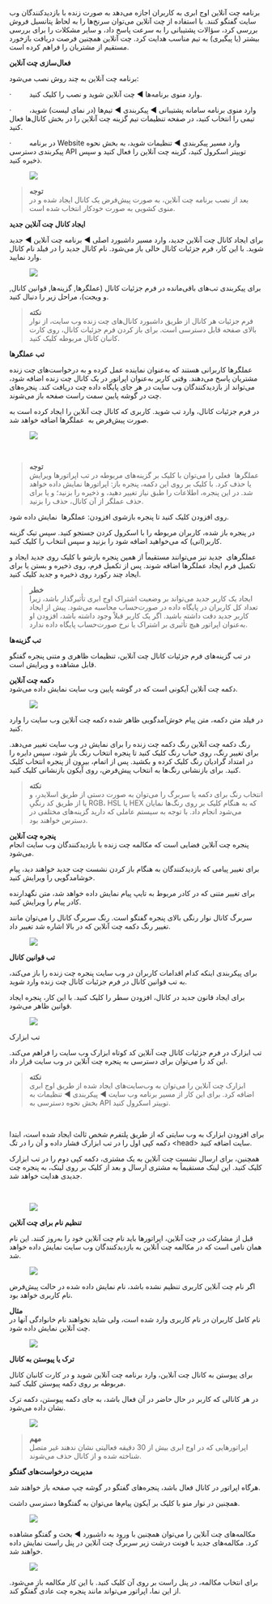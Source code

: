 <p>برنامه چت آنلاین اوج ابری به کاربران اجازه می‌دهد به صورت زنده با بازدیدکنندگان وب سایت گفتگو کنند. با استفاده از چت آنلاین می‌توان سرنخ‌ها را به لحاظ پتانسیل فروش بررسی کرد، سؤالات پشتیبانی را به سرعت پاسخ داد، و سایر مشکلات را برای بررسی بیشتر (یا پیگیری) به تیم مناسب هدایت کرد. چت آنلاین همچنین فرصت دریافت بازخورد مستقیم از مشتریان را فراهم کرده است.</p><p><strong>فعال‌سازی چت آنلاین</strong></p><p>برنامه چت آنلاین به چند روش نصب می‌شود:</p><p>·&nbsp;&nbsp;&nbsp;&nbsp;&nbsp;&nbsp;&nbsp;&nbsp; وارد منوی برنامه‌ها ◄ چت آنلاین شوید و نصب را کلیک کنید.</p><p>·&nbsp;&nbsp;&nbsp;&nbsp;&nbsp;&nbsp;&nbsp;&nbsp; وارد منوی برنامه سامانه پشتیبانی ◄ پیکربندی ◄ تیم‌ها (در نمای لیست) شوید، تیمی را انتخاب کنید، در صفحه تنظیمات تیم گزینه چت آنلاین را در بخش کانال‌ها فعال کنید.</p><p>·&nbsp;&nbsp;&nbsp;&nbsp;&nbsp;&nbsp;&nbsp;&nbsp; در برنامه Website وارد مسیر پیکربندی ◄ تنظیمات شوید، به بخش نحوه پیکربندی دسترسی API توییتر اسکرول کنید، گزینه چت آنلاین را فعال کنید و سپس ذخیره کنید.</p><figure class="image"><img src="https://hub.amootsoft.com/content/editor/1c22d44b-57d8-4859-a221-ef048e86624fimage.png.png"></figure><blockquote><p><strong>توجه</strong><br>بعد از نصب برنامه چت آنلاین، به صورت پیش‌فرض یک کانال ایجاد شده و در منوی کشویی به صورت خودکار انتخاب شده است.</p></blockquote><p><strong>ایجاد کانال چت آنلاین جدید</strong></p><p>برای ایجاد کانال چت آنلاین جدید، وارد مسیر داشبورد اصلی ◄ برنامه چت آنلاین ◄ جدید شوید. با این کار، فرم جزئیات کانال خالی باز می‌شود. نام کانال جدید را در فیلد نام کانال وارد نمایید.</p><figure class="image"><img src="https://hub.amootsoft.com/content/editor/60afd493-af9a-4457-be60-d6545dc05ea6image.png.png"></figure><p>برای پیکربندی تب‌های باقی‌مانده در فرم جزئیات کانال (عملگرها, گزینه‌ها, قوانین کانال, و ویجت)، مراحل زیر را دنبال کنید.</p><blockquote><p><strong>نکته</strong><br>فرم جزئیات هر کانال از طریق داشبورد کانال‌های چت زنده وب سایت، از نوار بالای صفحه قابل دسترسی است. برای باز کردن فرم جزئیات کانال، روی کارت کانبان کانال مربوطه کلیک کنید.</p></blockquote><p><strong>تب عملگرها</strong></p><p>عملگرها کاربرانی هستند که به‌عنوان نماینده عمل کرده و به درخواست‌های چت زنده مشتریان پاسخ می‌دهند. وقتی کاربر به‌عنوان اپراتور در یک کانال چت زنده اضافه شود، می‌تواند از بازدیدکنندگان وب سایت در هر جای پایگاه داده چت دریافت کند. پنجره‌های چت در گوشه پایین سمت راست صفحه باز می‌شوند.</p><p>در فرم جزئیات کانال، وارد تب شوید. کاربری که کانال چت آنلاین را ایجاد کرده است به صورت پیش‌فرض به &nbsp;عملگرها اضافه خواهد شد.</p><figure class="image"><img src="https://hub.amootsoft.com/content/editor/cccd7d6c-7e6b-482d-93ec-f6380a2be523image.png.png"></figure><p>&nbsp;</p><blockquote><p><strong>توجه</strong><br>عملگرها &nbsp;فعلی را می‌توان با کلیک بر گزینه‌های مربوطه در تب اپراتورها ویرایش یا حذف کرد. با کلیک بر روی این دکمه، پنجره باز: اپراتورها نمایش داده خواهد شد. در این پنجره، اطلاعات را طبق نیاز تغییر دهید، و ذخیره را بزنید؛ و یا برای حذف عملگر از آن کانال، حذف را بزنید.</p></blockquote><p>روی افزودن کلیک کنید تا پنجره بازشوی افزودن: عملگرها &nbsp;نمایش داده شود.</p><p>در پنجره باز شده، کاربران مربوطه را با اسکرول کردن جستجو کنید. سپس تیک گزینه کاربر(انی) که می‌خواهید اضافه شود را بزنید و سپس انتخاب را کلیک کنید.</p><p>عملگرهای &nbsp;جدید نیز می‌توانند مستقیماً از همین پنجره بازشو با کلیک روی جدید ایجاد و تکمیل فرم ایجاد عملگرها اضافه شوند. پس از تکمیل فرم، روی ذخیره و بستن یا برای ایجاد چند رکورد روی ذخیره و جدید کلیک کنید.</p><blockquote><p><strong>خطر</strong><br>ایجاد یک کاربر جدید می‌تواند بر وضعیت اشتراک اوج ابری تأثیرگذار باشد، زیرا تعداد کل کاربران در پایگاه داده در صورت‌حساب محاسبه می‌شود. پیش از ایجاد کاربر جدید دقت داشته باشید. اگر یک کاربر قبلاً وجود داشته باشد، افزودن او به‌عنوان اپراتور هیچ تأثیری بر اشتراک یا نرخ صورت‌حساب پایگاه داده ندارد.</p></blockquote><p><strong>تب گزینه‌ها</strong></p><p>در تب گزینه‌های فرم جزئیات کانال چت آنلاین، تنظیمات ظاهری و متنی پنجره گفتگو قابل مشاهده و ویرایش است.</p><p><strong>دکمه چت آنلاین</strong><br>دکمه چت آنلاین آیکونی است که در گوشه پایین وب سایت نمایش داده می‌شود.</p><figure class="image"><img src="https://hub.amootsoft.com/content/editor/70598a84-b615-4c34-af13-e861e1a8c208image.png.png"></figure><p>در فیلد متن دکمه، متن پیام خوش‌آمدگویی ظاهر شده دکمه چت آنلاین وب سایت را وارد کنید.</p><p>رنگ دکمه چت آنلاین رنگ دکمه چت زنده را برای نمایش در وب سایت تغییر می‌دهد. برای تغییر رنگ، روی حباب رنگ کلیک کنید تا پنجره انتخاب رنگ باز شود، سپس دایره را در امتداد گرادیان رنگ کلیک کرده و بکشید. پس از اتمام، بیرون از پنجره انتخاب کلیک کنید. برای بازنشانی رنگ‌ها به انتخاب پیش‌فرض، روی آیکون بازنشانی کلیک کنید.</p><blockquote><p><strong>نکته</strong><br>انتخاب رنگ برای دکمه یا سربرگ را می‌توان به صورت دستی از طریق اسلایدر، و یا از طریق کد رنگیِ RGB، HSL یا HEX که به هنگام کلیک بر روی رنگ‌ها نمایان می‌شود انجام داد. با توجه به سیستم عاملی که دارید گزینه‌های مختلفی در دسترس خواهند بود.</p></blockquote><p><strong>پنجره چت آنلاین</strong><br>پنجره چت آنلاین فضایی است که مکالمه چت زنده با بازدیدکنندگان وب سایت انجام می‌شود.</p><p>برای تغییر پیامی که بازدیدکنندگان به هنگام باز کردن نشست چت جدید خواهند دید، پیام خوشامدگویی را ویرایش کنید.</p><p>برای تغییر متنی که در کادر مربوط به تایپ پیام نمایش داده خواهد شد، متن نگهدارنده کادر پیام را ویرایش کنید.</p><p>سربرگ کانال نوار رنگی بالای پنجره گفتگو است. رنگ سربرگ کانال را می‌توان مانند تغییر رنگ دکمه چت آنلاین که در بالا اشاره شد تغییر داد.</p><figure class="image"><img src="https://hub.amootsoft.com/content/editor/40d6d854-1285-4e61-a4bc-8323c203538fimage.png.png"></figure><p><strong>تب قوانین کانال</strong></p><p>برای پیکربندی اینکه کدام اقدامات کاربران در وب سایت پنجره چت زنده را باز می‌کند، به تب قوانین کانال در فرم جزئیات کانال چت زنده وارد شوید.</p><p>برای ایجاد قانون جدید در کانال، افزودن سطر را کلیک کنید. با این کار، پنجره ایجاد قوانین ظاهر می‌شود.</p><figure class="image"><img src="https://hub.amootsoft.com/content/editor/e1fe0bad-ce56-4836-b90b-c9b1fa287fd2image.png.png"></figure><p>تب ابزارک</p><p>تب ابزارک در فرم جزئیات کانال چت آنلاین کد کوتاه ابزارک وب سایت را فراهم می‌کند. این کد را می‌توان برای دسترسی به پنجره چت آنلاین در وب سایت قرار داد.</p><blockquote><p><strong>نکته</strong><br>ابزارک چت آنلاین را می‌توان به وب‌سایت‌های ایجاد شده از طریق اوج ابری اضافه کرد. برای این کار از مسیر برنامه وب سایت ◄ پیکربندی ◄ تنظیمات به بخش نحوه دسترسی به API توییتر اسکرول کنید.</p></blockquote><p>&nbsp;</p><p>برای افزودن ابزارک به وب سایتی که از طریق پلتفرم شخص ثالث ایجاد شده است، ابتدا دکمه کپی اول را در تب ابزارک فشار داده و آن را در تگ &lt;head&gt; سایت اضافه کنید.</p><p>همچنین، برای ارسال نشست چت آنلاین به یک مشتری، دکمه کپی دوم را در تب ابزارک کلیک کنید. این لینک مستقیماً به مشتری ارسال و بعد از کلیک بر روی لینک، به پنجره چت جدیدی هدایت خواهد شد.</p><p>&nbsp;</p><figure class="image"><img src="https://hub.amootsoft.com/content/editor/125c6538-433d-43b3-99ee-13c6389701abimage.png.png"></figure><p><strong>تنظیم نام برای چت آنلاین</strong></p><p>قبل از مشارکت در چت آنلاین، اپراتورها باید نام چت آنلاین خود را به‌روز کنند. این نام همان نامی است که در مکالمه چت آنلاین به بازدیدکنندگان وب سایت نمایش داده خواهد شد.</p><figure class="image"><img src="https://hub.amootsoft.com/content/editor/c092081f-db24-4a70-a67d-871a982c1488image.png.png"></figure><p>اگر نام چت آنلاین کاربری تنظیم نشده باشد، نام نمایش داده شده در حالت پیش‌فرض نام کاربری خواهد بود.</p><p><strong>مثال</strong><br>نام کامل کاربران در نام کاربری وارد شده است، ولی شاید نخواهند نام خانوادگی آنها در چت آنلاین نمایش داده شود.</p><figure class="image"><img src="https://hub.amootsoft.com/content/editor/abc79e48-ce8b-4c64-9f07-4e378dc86c94image.png.png"></figure><p><strong>ترک یا پیوستن به کانال</strong></p><p>برای پیوستن به کانال چت آنلاین، وارد برنامه چت آنلاین شوید و در کارت کانبان کانال مربوطه بر روی دکمه پیوستن کلیک کنید.</p><p>در هر کانالی که کاربر در حال حاضر در آن فعال باشد، به جای دکمه پیوستن، دکمه ترک نشان داده می‌شود.</p><figure class="image"><img src="https://hub.amootsoft.com/content/editor/1347b31e-bdc9-484d-9ccc-0b01d1be00deimage.png.png"></figure><blockquote><p><strong>مهم</strong><br>اپراتورهایی که در اوج ابری بیش از 30 دقیقه فعالیتی نشان ندهند غیر متصل شناخته شده و از کانال حذف می‌شوند.</p></blockquote><p><strong>مدیریت درخواست‌های گفتگو</strong></p><p>هرگاه اپراتور در کانال فعال باشد، پنجره‌های گفتگو در گوشه چپ صفحه باز خواهند شد.</p><p>همچنین در نوار منو با کلیک بر آیکون پیام‌ها می‌توان به گفتگوها دسترسی داشت.</p><figure class="image"><img src="https://hub.amootsoft.com/content/editor/5ba68d1e-656f-4b3d-805a-28728375395aimage.png.png"></figure><p>مکالمه‌های چت آنلاین را می‌توان همچنین با ورود به داشبورد ◄ بحث و گفتگو مشاهده کرد. مکالمه‌های جدید با فونت درشت زیر سربرگ چت آنلاین در پنل راست نمایش داده خواهند شد.</p><figure class="image"><img src="https://hub.amootsoft.com/content/editor/3b5fcd6f-68a8-4d37-b726-6e38de87770cimage.png.png"></figure><p>برای انتخاب مکالمه، در پنل راست بر روی آن کلیک کنید. با این کار مکالمه باز می‌شود. از این نما، اپراتور می‌تواند مانند پنجره چت عادی گفتگو کند.</p>